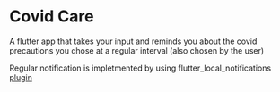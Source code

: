 # Covid Care

A flutter app that takes your input and reminds you about the covid precautions you chose at a regular interval (also chosen by the user)  
  
Regular notification is impletmented by using flutter_local_notifications [plugin ](https://pub.dev/packages/flutter_local_notifications)
